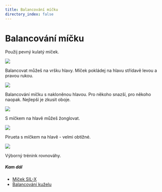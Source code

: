 ```yaml
---
title: Balancování míčku
directory_index: false
---
```


# Balancování míčku

Použij pevný kulatý míček.

![](/img/b/balanca.png)

Balancovat můžeš na vršku hlavy. Míček pokládej na hlavu střídavě levou a pravou rukou.

![](/img/b/balancb.png)

Balancování míčku s nakloněnou hlavou. Pro někoho snazší, pro někoho naopak. Nejlepší je zkusit oboje.

![](/img/b/balancc.png)

S míčkem na hlavě můžeš žonglovat.

![](/img/b/balancd.png)

Pirueta s míčkem na hlavě - velmi obtížné.

![](/img/b/balance.png)

Výborný trénink rovnováhy.

##### Kam dál

- [Míček SIL-X](/micky/druhy.html#silx "Míček velmi vhodný pro balancování")
- [Balancování kuželu](/kuzely/balanc.html "Balancování kuželu")

